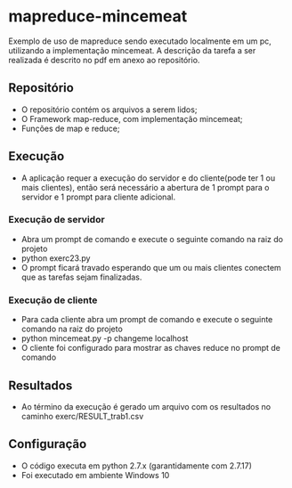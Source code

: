 # mapreduce-mincemeat
Exemplo de uso de mapreduce sendo executado localmente em um pc, utilizando a implementação mincemeat.
A descrição da tarefa a ser realizada é descrito no pdf em anexo ao repositório.

## Repositório
  - O repositório contém os arquivos a serem lidos;
  - O Framework map-reduce, com implementação mincemeat;
  - Funções de map e reduce;
 

## Execução

  - A aplicação requer a execução do servidor e do cliente(pode ter 1 ou mais clientes), então será necessário a abertura de 1 prompt para o servidor e 1 prompt para cliente adicional.
### Execução de servidor
  - Abra um prompt de comando e execute o seguinte comando na raiz do projeto 
  - python exerc23.py 
  - O prompt ficará travado esperando que um ou mais clientes conectem que as tarefas sejam finalizadas.
### Execução de cliente
  - Para cada cliente abra um prompt de comando e execute o seguinte comando na raiz do projeto
  - python mincemeat.py -p changeme localhost
  - O cliente foi configurado para mostrar as chaves reduce no prompt de comando
## Resultados
  - Ao término da execução é gerado um arquivo com os resultados no caminho exerc/RESULT_trab1.csv

## Configuração
  - O código executa em python 2.7.x (garantidamente com 2.7.17)
  - Foi executado em ambiente Windows 10
